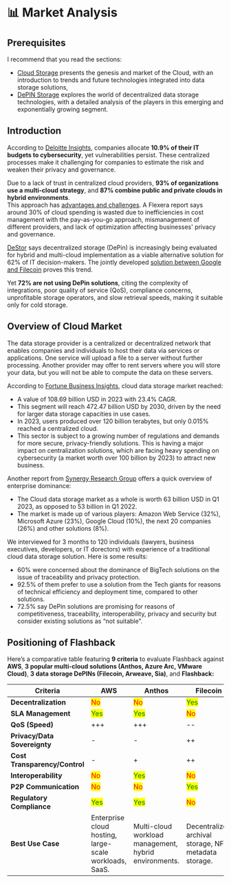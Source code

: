 # 📊 Market Analysis

## Prerequisites

I recommend that you read the sections:

* [Cloud Storage](../learn-more/depin-and-cloud-storage/) presents the genesis and market of the Cloud, with an introduction to trends and future technologies integrated into data storage solutions,
* [DePIN Storage](../learn-more/depin-and-cloud-storage-1/) explores the world of decentralized data storage technologies, with a detailed analysis of the players in this emerging and exponentially growing segment.

## Introduction

According to [Deloitte Insights](https://www2.deloitte.com/us/en/insights/industry/financial-services/cybersecurity-maturity-financial-institutions-cyber-risk.html), companies allocate **10.9% of their IT budgets to cybersecurity**, yet vulnerabilities persist. These centralized processes make it challenging for companies to estimate the risk and weaken their privacy and governance.&#x20;

Due to a lack of trust in centralized cloud providers, **93% of organizations use a multi-cloud strategy**, and **87% combine public and private clouds in hybrid environments**. \
This approach has [advantages and challenges](../learn-more/depin-and-cloud-storage/market-trends/). A Flexera report says around 30% of cloud spending is wasted due to inefficiencies in cost management with the pay-as-you-go approach, mismanagement of different providers, and lack of optimization affecting businesses' privacy and governance.

[DeStor](https://destor.com/the-state-of-destor-2024) says decentralized storage (DePin) is increasingly being evaluated for hybrid and multi-cloud implementation as a viable alternative solution for 62% of IT decision-makers. The jointly developed [solution between Google and Filecoin](../getting-started/get-wallets.md) proves this trend.

Yet **72% are not using DePin solutions**, citing the complexity of integrations, poor quality of service (QoS), compliance concerns, unprofitable storage operators, and slow retrieval speeds, making it suitable only for cold storage.&#x20;

## Overview of Cloud Market

The data storage provider is a centralized or decentralized network that enables companies and individuals to host their data via services or applications. One service will upload a file to a server without further processing. Another provider may offer to rent servers where you will store your data, but you will not be able to compute the data on these servers.

According to [Fortune Business Insights](https://www.fortunebusinessinsights.com/cloud-storage-market-102773), cloud data storage market reached:

* A value of 108.69 billion USD in 2023 with 23.4% CAGR.
* This segment will reach 472.47 billion USD by 2030, driven by the need for larger data storage capacities in use cases.&#x20;
* In 2023, users produced over 120 billion terabytes, but only 0.015% reached a centralized cloud.&#x20;
* This sector is subject to a growing number of regulations and demands for more secure, privacy-friendly solutions. This is having a major impact on centralization solutions, which are facing heavy spending on cybersecurity (a market worth over 100 billion by 2023) to attract new business.&#x20;

Another report from [Synergy Research Group](https://www.srgresearch.com/articles/q1-cloud-spending-grows-by-over-10-billion-from-2022-the-big-three-account-for-65-of-the-total) offers a quick overview of enterprise dominance:

* The Cloud data storage market as a whole is worth 63 billion USD in Q1 2023, as opposed to 53 billion in Q1 2022.&#x20;
* The market is made up of various players: Amazon Web Service (32%), Microsoft Azure (23%), Google Cloud (10%), the next 20 companies (26%) and other solutions (8%).

We interviewed for 3 months to 120 individuals (lawyers, business executives, developers, or IT dorectors) with experience of a traditional cloud data storage solution. Here is some results:

* 60% were concerned about the dominance of BigTech solutions on the issue of traceability and privacy protection.&#x20;
* 92.5% of them prefer to use a solution from the Tech giants for reasons of technical efficiency and deployment time, compared to other solutions.&#x20;
* 72.5% say DePin solutions are promising for reasons of competitiveness, traceability, interoperability, privacy and security but consider existing solutions as “not suitable”.

## Positioning of Flashback

Here’s a comparative table featuring **9 criteria** to evaluate Flashback against **AWS**, **3 popular multi-cloud solutions (Anthos, Azure Arc, VMware Cloud)**, **3 data storage DePINs (Filecoin, Arweave, Sia)**, and **Flashback:**

<table data-full-width="true"><thead><tr><th width="215">Criteria</th><th width="129">AWS</th><th>Anthos</th><th>Filecoin</th><th>Siacoin</th><th width="158">StorJ</th><th>Flashback</th></tr></thead><tbody><tr><td><strong>Decentralization</strong></td><td><mark style="color:red;">No</mark></td><td><mark style="color:red;">No</mark></td><td><mark style="color:green;">Yes</mark></td><td><mark style="color:green;">Yes</mark></td><td><mark style="color:green;">Yes</mark></td><td><mark style="color:green;">Yes</mark></td></tr><tr><td><strong>SLA Management</strong></td><td><mark style="color:green;">Yes</mark></td><td><mark style="color:green;">Yes</mark></td><td><mark style="color:red;">No</mark></td><td><mark style="color:red;">No</mark></td><td><mark style="color:red;">No</mark></td><td><mark style="color:green;">Yes</mark></td></tr><tr><td><strong>QoS (Speed)</strong></td><td>+++</td><td>+++</td><td>--</td><td>--</td><td>++</td><td>+++</td></tr><tr><td><strong>Privacy/Data Sovereignty</strong></td><td>-</td><td>-</td><td>++</td><td>++</td><td>-</td><td>+++</td></tr><tr><td><strong>Cost Transparency/Control</strong></td><td>-</td><td>+</td><td>++</td><td>++</td><td>++</td><td>+++</td></tr><tr><td><strong>Interoperability</strong></td><td><mark style="color:red;">No</mark></td><td><mark style="color:green;">Yes</mark></td><td><mark style="color:red;">No</mark></td><td><mark style="color:red;">No</mark></td><td><mark style="color:red;">No</mark></td><td><mark style="color:green;">Yes</mark></td></tr><tr><td><strong>P2P Communication</strong></td><td><mark style="color:red;">No</mark></td><td><mark style="color:red;">No</mark></td><td><mark style="color:green;">Yes</mark></td><td><mark style="color:green;">Yes</mark></td><td><mark style="color:green;">Yes</mark></td><td><mark style="color:green;">Yes</mark></td></tr><tr><td><strong>Regulatory Compliance</strong></td><td><mark style="color:green;">Yes</mark></td><td><mark style="color:green;">Yes</mark></td><td><mark style="color:red;">No</mark></td><td><mark style="color:red;">No</mark></td><td><mark style="color:red;">No</mark></td><td><mark style="color:green;">Yes</mark></td></tr><tr><td><strong>Best Use Case</strong></td><td>Enterprise cloud hosting, large-scale workloads, SaaS.</td><td>Multi-cloud workload management, hybrid environments.</td><td>Decentralized archival storage, NFT metadata storage.</td><td>Affordable personal cloud storage, basic backups.</td><td>Decentralized high-performance storage for mid-sized enterprises.</td><td>Decentralized multi-cloud storage for healthcare, finance, gaming, and AI datasets.</td></tr></tbody></table>

